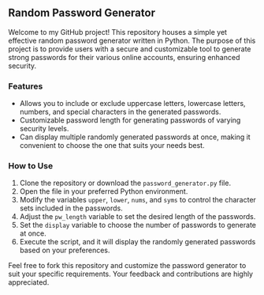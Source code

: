 
## Random Password Generator

Welcome to my GitHub project! This repository houses a simple yet effective random password generator written in Python. The purpose of this project is to provide users with a secure and customizable tool to generate strong passwords for their various online accounts, ensuring enhanced security.

### Features

- Allows you to include or exclude uppercase letters, lowercase letters, numbers, and special characters in the generated passwords.
- Customizable password length for generating passwords of varying security levels.
- Can display multiple randomly generated passwords at once, making it convenient to choose the one that suits your needs best.

### How to Use

1. Clone the repository or download the `password_generator.py` file.
2. Open the file in your preferred Python environment.
3. Modify the variables `upper`, `lower`, `nums`, and `syms` to control the character sets included in the passwords.
4. Adjust the `pw_length` variable to set the desired length of the passwords.
5. Set the `display` variable to choose the number of passwords to generate at once.
6. Execute the script, and it will display the randomly generated passwords based on your preferences.

Feel free to fork this repository and customize the password generator to suit your specific requirements. Your feedback and contributions are highly appreciated.
